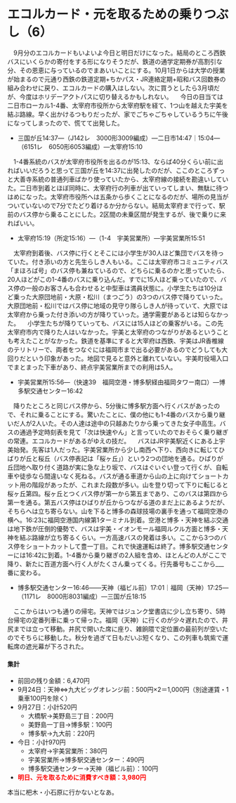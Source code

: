 # エコルカード・元を取るための乗りつぶし（6）

<div class="section">　9月分のエコルカードもいよいよ今日と明日だけになった。結局のところ西鉄バスにいくらかの寄付をする形になりそうだが、鉄道の通学定期券が高割引な分、その恩恵に与っているのでまあいいことにする。10月1日からは大学の授業が始まるので元通り西鉄の鉄道定期+ちかパス・JR連絡定期+昭和バス回数券の組み合わせに戻り、エコルカードの購入はしない。次に買うとしたら3月頃だが、今度はホリデーアクトパスに切り替えるかもしれない。 　今日の目当ては二日市ローカル1-4番、太宰府市役所から太宰府駅を経て、1つ山を越えた宇美を結ぶ路線。早く出かけるつもりだったが、家でごちゃごちゃしているうちに午後になってしまったので、慌てて出発した。

* 三国が丘14:37―（J142レ　3000形3009編成）―二日市14:47｜15:04―（6151レ　6050形6053編成）―太宰府15:10

　1-4番系統のバスが太宰府市役所を出るのが15:13、ならば40分くらい前に出ればいいだろうと思って三国が丘を14:37に出発したのだが、ここのところずっと大善寺系統の普通列車ばかり使っていたから、太宰府線の接続を勘違いしていた。二日市到着とほぼ同時に、太宰府行の列車が出ていってしまい、無駄に待つはめになった。太宰府市役所へは五条から歩くことになるのだが、場所の見当がついていないので7分でたどり着けるか分からない。結局太宰府まで行って、駅前のバス停から乗ることにした。2区間の未乗区間が発生するが、後で乗りに来ればいい。

* 太宰府15:19（所定15:16）―（1-4　宇美営業所）―宇美営業所15:51

　太宰府到着後、バス停に行くとそこには小学生が30人ほど集団でバスを待っていた。付き添いの方と先生らしき人もいる。ここは太宰府市コミュニティバス「まほろば号」のバス停も兼ねているので、どちらに乗るのかと思っていたら、20人ほどがこの1-4番のバスに乗り込んだ。すでに15人ほど乗っていたので、バス停の一般のお客さんも合わせると中型車は満員状態に。小学生たちは10分ほど乗った大原団地前・大原・松川（まつごう）の3つのバス停で降りていった。大原団地前・松川ではバス停に地域の見守り隊らしき人が待っていて、大原では太宰府から乗った付き添いの方が降りていった。通学需要があるとは知らなかった。 　小学生たちが降りていっても、バスには15人ほどの乗客がいる。この先太宰府市内で降りた人はいなかった。宇美と太宰府のつながりがあるということも考えたことがなかった。鉄道を基準にすると大宰府は西鉄、宇美はJR香椎線のテリトリーで、両者をつなぐには福岡市まで出る必要があるのでどうしても大回りだという印象があった。地図で見ると意外と離れていない。宇美町役場入口でまとまった下車があり、終点宇美営業所までの利用は5人。

* 宇美営業所15:56―（快速39　福岡空港・博多駅経由福岡タワー南口）―博多駅交通センター16:42

　降りたところと同じバス停から、5分後に博多駅方面へ行くバスがあったので、それに乗ることにする。驚いたことに、僕の他にも1-4番のバスから乗り継いだ人が2人いた。その人達は途中の只越あたりから乗ってきた女子中高生。バスの通過予定時刻表を見て「次は快速やん」と言っていたのでおそらく乗り継ぎの常連。エコルカードがあるがゆえの技だ。 　バスはJR宇美駅近くにある上宇美始発。先客は1人だった。宇美営業所から少し南西へ下り、西向きに転じてひばりが丘と桜丘（バス停表記は「桜ヶ丘」）という2つの団地を通る。ひばりが丘団地へ取り付く道路が実に急な上り坂で、バスはぐいぐい登って行くが、自転車や徒歩なら間違いなく死ねる。バスが通る車道から山の上に向けてショートカット用の階段があったが、これまた段数が多い。山を登り切って下りに転じると桜ヶ丘第四。桜ヶ丘とつくバス停が第一から第五まであり、このバスは第四から第一を通る。第五バス停はひばりが丘からつながる道のまだ上にあるようだが、そちらへは立ち寄らない。山を下ると博多の森球技場の裏手を通って福岡空港の横へ。16:23に福岡空港国内線第1ターミナル到着。空港と博多・天神を結ぶ交通は地下鉄が圧倒的優勢で、バスは宇美・イオンモール福岡ルクル方面と博多・天神を結ぶ路線が立ち寄るくらい。一方高速バスの発着は多い。ここから3つのバス停をショートカットして豊一丁目。これで快速運転は終了。博多駅交通センターには16:42に到着。1-4番から乗り継ぎの2人組を含め、ほとんどの人がここで降り、新たに百道方面へ行く人がたくさん乗ってくる。行先番号もここから___番に変わる。

* 博多駅交通センター16:46――天神（福ビル前）17:01｜福岡（天神）17:25―（1171レ　8000形8031編成）―三国が丘18:15

　ここからはいつも通りの帰宅。天神ではジュンク堂書店に少し立ち寄り、5時台帰宅の定番列車に乗って帰った。福岡（天神）に行くのが少々遅れたので、井尻までは立って移動。井尻で開いた席に座り、雑餉隈で定位置の最前列が空いたのでそちらに移動した。秋分を過ぎて日もだいぶ短くなり、この列車も筑紫で運転席の遮光幕が下ろされた。

#### 集計

* 前回の残り金額：6,470円
* 9月24日：天神⇔九大ビッグオレンジ前：500円×2＝1,000円（別途運賃・1乗車100円を除く）
* 9月27日：小計520円
    * 大橋駅→美野島三丁目：200円
    * 美野島一丁目→博多駅：100円
    * 博多駅→九大前：220円
* 今日：小計970円
    * 太宰府→宇美営業所：380円
    * 宇美営業所→博多駅交通センター：490円
    * 博多駅交通センター→天神（福ビル前）：100円
* <span style="color: red; font-weight: bold;">明日、元を取るために消費すべき額：3,980円</span>

本当に杷木・小石原に行かないとなあ。</div>